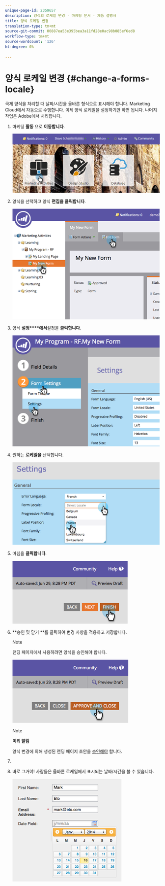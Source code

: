 ```yaml
---
unique-page-id: 2359657
description: 양식의 로케일 변경 - 마케팅 문서 - 제품 설명서
title: 양식 로케일 변경
translation-type: tm+mt
source-git-commit: 00887ea53e395bea3a11fd28e0ac98b085ef6ed8
workflow-type: tm+mt
source-wordcount: '126'
ht-degree: 0%

---
```



# 양식 로케일 변경 {#change-a-forms-locale}

국제 양식을 처리할 때 날짜/시간을 올바른 형식으로 표시해야 합니다. Marketing Cloud에서 자동으로 수행합니다. 이제 양식 로케일을 설정하기만 하면 됩니다. 나머지 작업은 Adobe에서 처리합니다.

1. 마케팅 **활동** 으로 **이동합니다**.

   ![](assets/login-marketing-activities-7.png)

1. 양식을 선택하고 양식 **편집을** **클릭합니다**.

   ![](assets/image2014-9-15-12-3a52-3a52.png)

1. 양식 **설정****에서**&#x200B;설정을 **클릭합니다**.

   ![](assets/image2014-9-15-12-3a53-3a23.png)

1. 원하는 **로케일을** 선택합니다.

   ![](assets/image2014-9-15-12-3a53-3a35.png)

1. 마침을 **클릭합니다**.

   ![](assets/image2014-9-15-12-3a53-3a43.png)

1. **승인 및 닫기 **를 클릭하여 변경 사항을 적용하고 저장합니다.

   >[!NOTE]
   >
   >랜딩 페이지에서 사용하려면 양식을 승인해야 합니다.

   ![](assets/image2014-9-15-12-3a53-3a52.png)

   >[!NOTE]
   >
   >**미리 알림**
   >
   >
   >양식 변경에 의해 생성된 랜딩 페이지 초안을 [승인해야](../../../../product-docs/demand-generation/landing-pages/understanding-landing-pages/approve-unapprove-or-delete-a-landing-page.md) 합니다.

1. 
1. 바로 그거야! 사람들은 올바른 로케일에서 표시되는 날짜/시간을 볼 수 있습니다.

   ![](assets/image2014-9-15-12-3a53-3a59.png)

